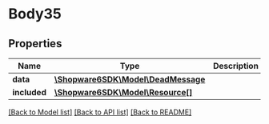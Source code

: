 # Body35

## Properties
Name | Type | Description | Notes
------------ | ------------- | ------------- | -------------
**data** | [**\Shopware6SDK\Model\DeadMessage**](DeadMessage.md) |  | [optional] 
**included** | [**\Shopware6SDK\Model\Resource[]**](Resource.md) |  | [optional] 

[[Back to Model list]](../../README.md#documentation-for-models) [[Back to API list]](../../README.md#documentation-for-api-endpoints) [[Back to README]](../../README.md)

